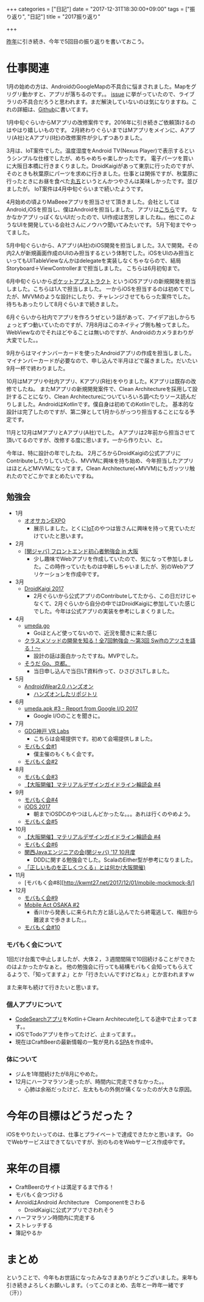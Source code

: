 +++
categories = ["日記"]
date = "2017-12-31T18:30:00+09:00"
tags = ["振り返り", "日記"]
title = "2017振り返り"

+++


[昨年](/2016/12/31/looking-back-2016/)に引き続き、今年で5回目の振り返りを書いておこう。


# 仕事関連

1月の始めの方は、AndroidのGoogleMapの不具合に悩まされました。Mapをグリグリ動かすと、アプリが落ちるのです。。
[issue](https://code.google.com/p/gmaps-api-issues/issues/detail?id=10604) に挙がっていたので、ライブラリの不具合だろうと思われます。まだ解決していないのは気になりますね。これの詳細は、[Github](https://github.com/techvein/GoogleMapsApiStackOverflowError)に書いてます。

1月中旬ぐらいからMアプリの改修案件です。2016年に引き続きご依頼頂けるのはやはり嬉しいものです。
2月終わりぐらいまではMアプリをメインに、Aアプリ(A社)とAアプリ(I社)の改修案件が少しずつありました。

3月は、IoT案件でした。温度湿度をAndroid TV(Nexus Player)で表示するというシンプルな仕様でしたが、めちゃめちゃ楽しかったです。
電子パーツを買いに大阪日本橋に行きまくりました。DroidKaigiがあって東京に行ったのですが、そのときも秋葉原にパーツを求めに行きました。仕事とは関係ですが、秋葉原に行ったときにお昼を食べた[丸五](https://tabelog.com/tokyo/A1310/A131001/13000379/)というとんかつやさんは美味しかったです。並びましたが。
IoT案件は4月中旬ぐらいまで続いたようです。

4月始めの頃よりMaBeeeアプリを担当させて頂きました。会社としてはAndroid,iOSを担当し、僕はAndroidを担当しました。
アプリは[こちら](https://play.google.com/store/apps/details?id=jp.novars.mabeee.train)です。
なかなかアプリっぽくないUIだったので、UI作成は苦労しましたね。。他にこのようなUIを開発している会社さんにノウハウ聞いてみたいです。
5月下旬までやってました。

5月中旬ぐらいから、Aアプリ(A社)のiOS開発を担当しました。3人で開発。その内2人が新規画面作成のUIのみ担当するという体制でした。iOSをUIのみ担当といってもUITableViewなんかはdelegateを実装しなくちゃならので、結局Storyboard＋ViewControllerまで担当しました。
こちらは6月初旬まで。

6月中旬ぐらいから[ポケットアブストラクト](https://itunes.apple.com/jp/app/%E3%83%9D%E3%82%B1%E3%83%83%E3%83%88%E3%82%A2%E3%83%96%E3%82%B9%E3%83%88%E3%83%A9%E3%82%AF%E3%83%88/id1247374160?mt=8) というiOSアプリの新規開発を担当しました。こちらは1人で担当しました。
一からiOSを担当するのは初めてでしたが、MVVMのような設計にしたり、チャレンジさせてもらった案件でした。
待ちもあったりして8月ぐらいまで続きました。

6月ぐらいから社内でアプリを作ろうぜという話があって、アイデア出しからちょっとずつ動いていたのですが、7月8月はこのネイティブ側も触ってました。WebViewなのでそれほどやることは無いのですが、Androidのカメラまわりが大変でした。。

9月からはマイナンバーカードを使ったAndroidアプリの作成を担当しました。マイナンバーカードが必要なので、申し込んで半月ほどで届きました。だいたい9月一杯で終わりました。

10月はMアプリや社内アプリ、Kアプリ(R社)をやりました。Kアプリは既存の改修でしたね。
またMアプリの新規開発案件で、Clean Architectureを採用して設計することになり、Clean Architectureについていろいろ調べたりソース読んだりしました。AndroidはKotlinです。僕自身は初めてのKotlinでした。
基本的な設計は完了したのですが、第二弾として1月からがっつり担当することになる予定です。


11月と12月はMアプリとAアプリ(A社)でした。
Aアプリは2年前から担当させて頂いてるのですが、改修する度に思います。一から作りたい、と。

今年は、特に設計の年でしたね。
2月ごろからDroidKaigiの公式アプリにContributeしたりしていたら、MVVMに興味を持ち始め、今年担当したアプリはほとんどMVVMになってます。Clean Architecture(+MVVM)にもガッツリ触れたのでどこかでまとめたいですね。



## 勉強会

* 1月 
    * [オオサカンEXPO](https://www.osakan-space.com/osakanexpo)
        * 展示しました。とくに[IoT](https://www.tech-vein.com/blog/iot/office-open-bot)のやつは皆さんに興味を持って見ていただけていたと思います。
* 2月
    * [[関ジャバ] フロントエンド初心者勉強会 in 大阪](https://kanjava.connpass.com/event/49104/)
        * 少し趣味でWebアプリを作成していたので、気になって参加しました。この時作っていたものは中断しちゃいましたが、別のWebアプリケーションを作成中です。
* 3月 
    * [DroidKaigi 2017](https://droidkaigi.connpass.com/event/43942/)
        * 2月ぐらいから公式アプリのContributeしてたから、この日だけじゃなくて、2月ぐらいから自分の中ではDroidKaigiに参加していた感じでした。今年は公式アプリの実装を参考にしまくりました。
* 4月 
    * [umeda.go](https://umedago.connpass.com/event/53002/)
        * Goほとんど使ってないので、近況を聞きに来た感じ
    * [クラスメソッドの開発を知る！全7回勉強会 〜第3回 Swiftのアツさを語る！〜](https://classmethod.connpass.com/event/53615/)
        * 設計の話は面白かったですね。MVPでした。
    * [そうだ Go、京都。](https://go-kyoto.connpass.com/event/55599/)
        * 当日申し込んで当日LT資料作って、ひさびさLTしました。
* 5月
    * [AndroidWear2.0 ハンズオン](https://gdgkobe.doorkeeper.jp/events/60100)
        * [ハンズオンしたリポジトリ](https://github.com/kwmt/AndroidWearHandsOn)
* 6月
    * [umeda.apk #3 - Report from Google I/O 2017](https://shibuya-apk.connpass.com/event/58764/)
        * Google I/Oのことを聞きに。
* 7月 
    * [GDG神戸 VR Labs](https://gdgkobe.doorkeeper.jp/events/60101)
        * こちらは会場提供です。初めて会場提供しました。
    * [モバもく会#1](http://kwmt27.net/2017/07/20/mobile-mockmock/)
        * 僕主催のもくもく会です。
    * [モバもく会#2](http://kwmt27.net/2017/07/30/mobile-mockmock-2/)
* 8月 
    * [モバもく会#3](http://kwmt27.net/2017/08/13/mobile-mockmock-3/)
    * [【大阪開催】マテリアルデザインガイドライン輪読会 #4](https://kansai-material-design-guideline.connpass.com/event/62761/)
* 9月
    * [モバもく会#4](http://kwmt27.net/2017/09/19/mobile-mockmock-4/)
    * [iODS 2017](https://passmarket.yahoo.co.jp/event/show/detail/01ig9vz09e3i.html)
        * 朝までiOSDCのやつはしんどかったな。。。あれは行くのやめよう。
    * [モバもく会#5](http://kwmt27.net/2017/10/10/mobile-mockmock-5/)
* 10月 
    * [【大阪開催】マテリアルデザインガイドライン輪読会 #4](https://kansai-material-design-guideline.connpass.com/event/68172/)
    * [モバもく会#6](http://kwmt27.net/2017/10/16/mobile-mockmock-6/)
    * [関西Javaエンジニアの会(関ジャバ) '17 10月度](https://kanjava.connpass.com/event/68169/)
        * DDDに関する勉強会でした。ScalaのEither型が参考になりました。
    * [「正しいものを正しくつくる」とは何か(大阪開催)](https://guildworks.doorkeeper.jp/events/64730)
* 11月 
    * [モバもく会#8][http://kwmt27.net/2017/12/01/mobile-mockmock-8/]
* 12月 
    * [モバもく会#9](https://mobamoku.connpass.com/event/73662/)
    * [Mobile Act OSAKA #2](https://mobileact.connpass.com/event/68892/)
        * 香川から発表しに来られた方と話し込んでたら終電逃して、梅田から難波まで歩きました。。
    * [モバもく会#10](https://mobamoku.connpass.com/event/73680/)
      

### モバもく会について

1回だけ台風で中止しましたが、大体２，３週間間隔で10回続けることができたのはよかったかなぁと。
他の勉強会に行っても結構モバもく会知ってもらえてるようで、「知ってますよ」とか「行きたいんですけどねぇ」とか言われますｗ

また来年も続けて行きたいと思います。

### 個人アプリについて

* [CodeSearchアプリ](https://github.com/kwmt/CodeSearch-kotlin)をKotlin＋Clearn Architecute化してる途中で止まってます。。
* iOSでTodoアプリを作ってたけど、止まってます。。
* 現在はCraftBeerの最新情報の一覧が見れる[SPA](https://craftbeer-loves.com/)を作成中。

### 体について

* ジムを1年間続けたが8月にやめた。
* 12月にハーフマラソン走ったが、時間内に完走できなかった。。
    * 心肺は余裕だったけど、左太ももの外側が痛くなったのが大きな原因。


# 今年の目標はどうだった？

iOSをやりたいってのは、仕事とプライベートで達成できたかと思います。
GoでWebサービスはできてないですが、別のものをWebサービス作成中です。

# 来年の目標

* CraftBeerのサイトは満足するまで作る！
* モバもく会つづける
* AnroidはAndroid Architecture　Componentをさわる
    * DroidKaigiに公式アプリでさわれそう
* ハーフマラソン時間内に完走する
* ストレッチする
* 簿記やるか



# まとめ

ということで、今年もお世話になったみなさまありがとうございました。来年も引き続きよろしくお願いします。（ってこのまとめ、去年と一昨年一緒です（汗））


